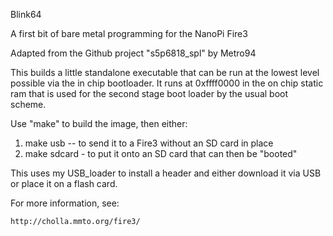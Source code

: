 Blink64

A first bit of bare metal programming for the NanoPi Fire3

Adapted from the Github project "s5p6818_spl" by Metro94

This builds a little standalone executable that can be run at the
lowest level possible via the in chip bootloader.
It runs at 0xffff0000 in the on chip static ram that is
used for the second stage boot loader by the usual boot scheme.

Use "make" to build the image, then either:

1. make usb -- to send it to a Fire3 without an SD card in place
2. make sdcard - to put it onto an SD card that can then be "booted"

This uses my USB_loader to install a header and either download
it via USB or place it on a flash card.

For more information, see:

    http://cholla.mmto.org/fire3/
